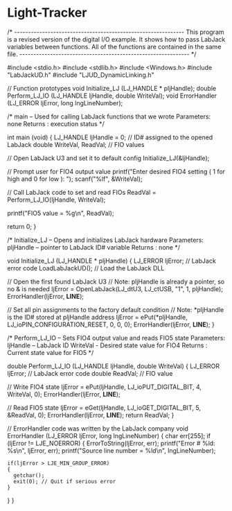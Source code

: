 # Light-Tracker

/* -------------------------------------------------------------
 This program is a revised version of the digital I/O example.
 It shows how to pass LabJack variables between functions.
 All of the functions are contained in the same file.
 ------------------------------------------------------------- */
 
#include <stdio.h>
#include <stdlib.h>
#include <Windows.h>
#include "LabJackUD.h"
#include "LJUD_DynamicLinking.h"

// Function prototypes
void Initialize_LJ (LJ_HANDLE * pljHandle);
double Perform_LJ_IO (LJ_HANDLE ljHandle, double WriteVal);
void ErrorHandler (LJ_ERROR ljError, long lngLineNumber);

/*
main – Used for calling LabJack functions that we wrote
Parameters: none
Returns : execution status
 */
 
int main (void)
{
  LJ_HANDLE ljHandle = 0; // ID# assigned to the opened LabJack
  double WriteVal, ReadVal; // FIO values
  
  // Open LabJack U3 and set it to default config
  Initialize_LJ(&ljHandle);
  
  // Prompt user for FIO4 output value
  printf("Enter desired FIO4 setting ( 1 for high and 0 for low ): ");
  scanf("%lf", &WriteVal);
  
  // Call LabJack code to set and read FIOs
  ReadVal = Perform_LJ_IO(ljHandle, WriteVal);
  
  printf("FIO5 value = %g\n", ReadVal);
  
  return 0;
} 


/*
Initialize_LJ – Opens and initializes LabJack hardware
Parameters: pljHandle – pointer to LabJack ID# variable
Returns : none
*/

void Initialize_LJ (LJ_HANDLE * pljHandle)
{
  LJ_ERROR ljError; // LabJack error code
  LoadLabJackUD(); // Load the LabJack DLL 
  
  // Open the first found LabJack U3
  // Note: pljHandle is already a pointer, so no & is needed
  ljError = OpenLabJack(LJ_dtU3, LJ_ctUSB, "1", 1, pljHandle);
  ErrorHandler(ljError, __LINE__);
  
  // Set all pin assignments to the factory default condition
  // Note: *pljHandle is the ID# stored at pljHandle address
  ljError = ePut(*pljHandle, LJ_ioPIN_CONFIGURATION_RESET, 0, 0, 0);
  ErrorHandler(ljError, __LINE__);
}

/*
Perform_LJ_IO – Sets FIO4 output value and reads FIO5 state
Parameters: ljHandle – LabJack ID
 WriteVal - Desired state value for FIO4
Returns : Current state value for FIO5
*/

double Perform_LJ_IO (LJ_HANDLE ljHandle, double WriteVal)
{
  LJ_ERROR ljError;  // LabJack error code
  double ReadVal;    // FIO value
  
  // Write FIO4 state
  ljError = ePut(ljHandle, LJ_ioPUT_DIGITAL_BIT, 4, WriteVal, 0);
  ErrorHandler(ljError, __LINE__);

  // Read FIO5 state
  ljError = eGet(ljHandle, LJ_ioGET_DIGITAL_BIT, 5, &ReadVal, 0);
  ErrorHandler(ljError, __LINE__);
  return ReadVal;
}

// ErrorHandler code was written by the LabJack company
void ErrorHandler (LJ_ERROR ljError, long lngLineNumber)
{
  char err[255];
  if (ljError != LJE_NOERROR)
  {
    ErrorToString(ljError, err);
    printf("Error # %ld: %s\n", ljError, err);
    printf("Source line number = %ld\n", lngLineNumber);
    
    if(ljError > LJE_MIN_GROUP_ERROR)
    {
      getchar();
      exit(0); // Quit if serious error
    }
   }
 } 
